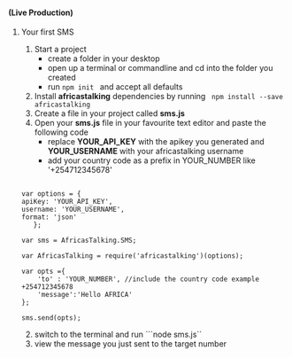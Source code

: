 #### (Live Production)
1. Your first SMS
    
    1. Start a project
        + create a folder in your desktop
        + open up a terminal or commandline and cd into the folder you created
        + run ``` npm init  ``` and accept all defaults
    2. Install **africastalking** dependencies by running ``` npm install --save africastalking```
    3. Create a file in your project called **sms.js**
    4. Open your **sms.js** file in your favourite text editor and paste the following code
        * replace **YOUR_API_KEY** with the apikey you generated and  **YOUR_USERNAME** with your africastalking username
        * add your country code as a prefix in YOUR_NUMBER like '+254712345678' 
    ```
    
    var options = {
    apiKey: 'YOUR_API_KEY',
    username: 'YOUR_USERNAME',
    format: 'json'
       };
       
    var sms = AfricasTalking.SMS;   
       
    var AfricasTalking = require('africastalking')(options);
    
    var opts ={
        'to' : 'YOUR_NUMBER', //include the country code example +254712345678
        'message':'Hello AFRICA'
    };
    
    sms.send(opts);
    
    ```
   2. switch to the terminal and run ```node sms.js``
   3. view the message you just sent to the target number
